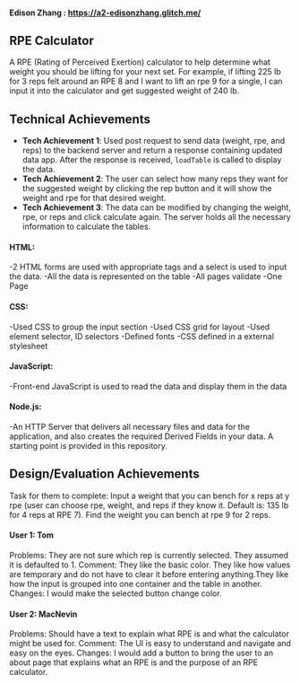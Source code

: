 #### Edison Zhang : https://a2-edisonzhang.glitch.me/

## RPE Calculator
A RPE (Rating of Perceived Exertion) calculator to help determine what weight you should be lifting for your next set. For example, if lifting 225 lb for 3 reps felt around an RPE 8 and I want to lift an rpe 9 for a single, I can input it into the calculator and get suggested weight of 240 lb.

## Technical Achievements
- **Tech Achievement 1**: Used post request to send data (weight, rpe, and reps) to the backend server and return a response containing updated data app. After the response is received, ``loadTable`` is called to display the data.
- **Tech Achievement 2**: The user can select how many reps they want for the suggested weight by clicking the rep button and it will show the weight and rpe for that desired weight. 
- **Tech Achievement 3**: The data can be modified by changing the weight, rpe, or reps and click calculate again. The server holds all the necessary information to calculate the tables.

#### HTML:
-2 HTML forms are used with appropriate tags and a select is used to input the data.
-All the data is represented on the table
-All pages validate
-One Page

#### CSS:
-Used CSS to group the input section
-Used CSS grid for layout
-Used element selector, ID selectors
-Defined fonts
-CSS defined in a external stylesheet

#### JavaScript:
-Front-end JavaScript is used to read the data and display them in the data

#### Node.js:
-An HTTP Server that delivers all necessary files and data for the application, and also creates the required Derived Fields in your data. A starting point is provided in this repository.

## Design/Evaluation Achievements
Task for them to complete: Input a weight that you can bench for x reps at y rpe (user can choose rpe, weight, and reps if they know it. Default is: 135 lb for 4 reps at RPE 7). Find the weight you can bench at rpe 9 for 2 reps.

#### User 1: Tom
Problems: They are not sure which rep is currently selected. They assumed it is defaulted to 1.
Comment: They like the basic color. They like how values are temporary and do not have to clear it before entering anything.They like how the input is grouped into one container and the table in another. 
Changes: I would make the selected button change color.
#### User 2: MacNevin
Problems: Should have a text to explain what RPE is and what the calculator might be used for.
Comment: The UI is easy to understand and navigate and easy on the eyes.
Changes: I would add a button to bring the user to an about page that explains what an RPE is and the purpose of an RPE calculator.